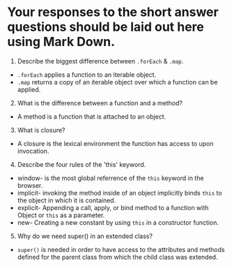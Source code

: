# Your responses to the short answer questions should be laid out here using Mark Down.
1. Describe the biggest difference between `.forEach` & `.map`.
- `.forEach` applies a function to an iterable object.
- `.map` returns a copy of an iterable object over which a function can be applied.

2. What is the difference between a function and a method?
- A method is a function that is attached to an object.

3. What is closure?
- A closure is the lexical environment the function has access to upon invocation. 

4. Describe the four rules of the 'this' keyword.
- window- is the most global referrence of the `this` keyword in the browser.
- implicit- invoking the method inside of an object implicitly binds `this` to the object in which it is contained.
- explicit- Appending a call, apply, or bind method to a function with Object or `this` as a parameter.
- new- Creating a new constant by using `this` in a constructor function. 

5. Why do we need super() in an extended class?
- `super()` is needed in order to have access to the attributes and methods defined for the parent class from which the child class was extended. 